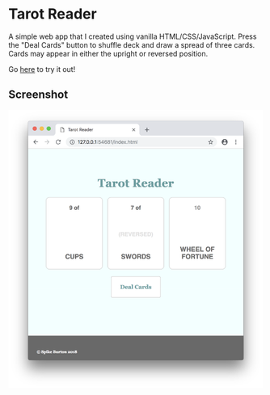 # Tarot Reader
A simple web app that I created using vanilla HTML/CSS/JavaScript. Press the "Deal Cards" button to shuffle deck and draw a spread of three cards. Cards may appear in either the upright or reversed position.

Go [here](https://spikeburton.github.io/tarot-reader/) to try it out!

## Screenshot
![The app in action](./screenshot.png?raw=true "Tarot Reader")
